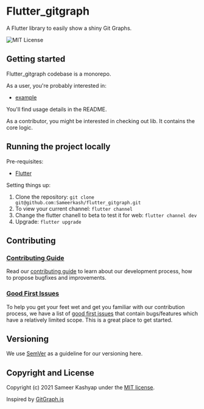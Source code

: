 # Flutter_gitgraph

A Flutter library to easily show a shiny Git Graphs.


![MIT License](https://img.shields.io/badge/License-MIT-yellow.svg)


## Getting started

Flutter_gitgraph codebase is a monorepo.

As a user, you're probably interested in:

- [example](example)


You'll find usage details in the README.

As a contributor, you might be interested in checking out lib. It contains the core logic.

## Running the project locally

Pre-requisites:

-   [Flutter](https://flutter.dev/)

Setting things up:

1.  Clone the repository: `git clone git@github.com:Sameerkash/flutter_gitgraph.git`
2.  To view your current channel: `flutter channel`
3.  Change the flutter chanell to beta to test it for web: `flutter channel dev`
4.  Upgrade: `flutter upgrade`


## Contributing

### [Contributing Guide](contributing.md)

Read our [contributing guide](contributing) to learn about our development process, how to propose bugfixes and improvements.

### [Good First Issues](good-first-issues)

To help you get your feet wet and get you familiar with our contribution process, we have a list of [good first issues](good-first-issues) that contain bugs/features which have a relatively limited scope. This is a great place to get started.

## Versioning

We use [SemVer](semver) as a guideline for our versioning here.


## Copyright and License

Copyright (c) 2021 Sameer Kashyap under the [MIT license](license).


Inspired by [GitGraph.js](gitgtaphjs.com)

